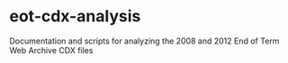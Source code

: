 # eot-cdx-analysis
Documentation and scripts for analyzing the 2008 and 2012 End of Term Web Archive CDX files
